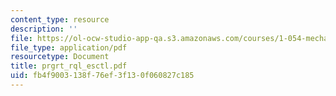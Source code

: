 ```yaml
---
content_type: resource
description: ''
file: https://ol-ocw-studio-app-qa.s3.amazonaws.com/courses/1-054-mechanics-and-design-of-concrete-structures-spring-2004/fb4f9003138f76ef3f130f060827c185_prgrt_rql_esctl.pdf
file_type: application/pdf
resourcetype: Document
title: prgrt_rql_esctl.pdf
uid: fb4f9003-138f-76ef-3f13-0f060827c185
---
```

